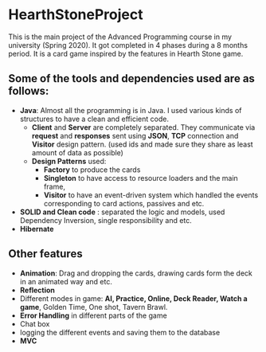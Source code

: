 # HearthStoneProject
This is the main project of the Advanced Programming course in my university (Spring 2020).
It got completed in 4 phases during a 8 months period. It is a card game inspired by the features in Hearth Stone game.
## Some of the tools and dependencies used are as follows: 
- **Java**: Almost all the programming is in Java. I used various kinds of structures to have a clean and efficient code.
  - **Client** and **Server** are completely separated. They communicate via **request** and **responses** sent using **JSON**, **TCP** connection and **Visitor**  design pattern. (used ids and made sure they share as least amount of data as possible)
  - **Design Patterns** used: 
     - **Factory** to produce the cards
     - **Singleton** to have access to resource loaders and the main frame, 
     - **Visitor** to have an event-driven system which handled the events corresponding to card actions, passives and etc.
- **SOLID and Clean code** : separated the logic and models, used Dependency Inversion, single responsibility and etc.   
- **Hibernate**   

## Other features ##
- **Animation**: Drag and dropping the cards, drawing cards form the deck in an animated way and etc.
- **Reflection**
- Different modes in game: **AI, Practice, Online, Deck Reader, Watch a game**, Golden Time, One shot, Tavern Brawl.
- **Error Handling** in different parts of the game
- Chat box
- logging the different events and saving them to the database
- **MVC**




